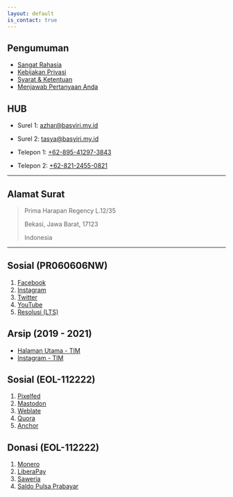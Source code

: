 ```yaml
---
layout: default
is_contact: true
---
```


## Pengumuman

* [Sangat Rahasia](https://basyiri.my.id/S3CR3T)
* [Kebijakan Privasi](https://azhar.basyiri.my.id/p/privasi.html)
* [Syarat & Ketentuan](https://azhar.basyiri.my.id/p/syarat-dan-ketentuan.html)
* [Menjawab Pertanyaan Anda](https://basyiri.my.id/id/faq)

## HUB

* Surel 1: [azhar@basyiri.my.id](mailto:azhar@basyiri.my.id)

* Surel 2: [tasya@basyiri.my.id](mailto:tasya@basyiri.my.id)

* Telepon 1: [+62-895-41297-3843](tel:+62-895-41297-3843)

* Telepon 2: [+62-821-2455-0821](tel:+62-821-2455-0821)

---

## Alamat Surat

> Prima Harapan Regency L.12/35
>
> Bekasi, Jawa Barat, 17123
>
> Indonesia

---

## Sosial (PR060606NW)

1. [Facebook](https://basyiri.my.id/facebook)
2. [Instagram](https://basyiri.my.id/instagram)
3. [Twitter](https://basyiri.my.id/twitter)
4. [YouTube](https://basyiri.my.id/youtube)
5. [Resolusi (LTS)](resolusi)

## Arsip (2019 - 2021)

* [Halaman Utama - TIM](https://basyiri.my.id/tasya)
* [Instagram - TIM](https://instagram.com/azharbasyirihvrtono)

## Sosial (EOL-112222)
1. [Pixelfed](https://pixelfed.de/intrapegasus)
2. [Mastodon](https://masthead.social/@intrapegasus)
3. [Weblate](https://hosted.weblate.org/user/intrapegasus)
4. [Quora](https://id.quora.com/profile/Intrapegasus)
5. [Anchor](https://www.listennotes.com/podcasts/zefas-podcast-zefanya-abraham-JZOiK3SMgEG)

## Donasi (EOL-112222)
1. [Monero](xmr.txt)
2. [LiberaPay](https://liberapay.com/intrapegasus)
3. [Saweria](https://saweria.co/intrapegasus)
4. [Saldo Pulsa Prabayar](spp.txt)
